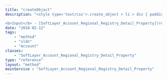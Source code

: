 ```yaml
---
title: "createObject"
description: "<style type='text/css'>.create_object > li > div { padding-top: .5em; padding-bottom: .5em}</style> This method will create a new SoftLayer_Account_Regional_Registry_Detail_Property object. 

<b>Input</b> - [SoftLayer_Account_Regional_Registry_Detail_Property](reference/datatypes/SoftLayer_Account_Regional_Registry_Detail_Property) <ul class='create_object'> <li><code>registrationDetailId</code> <div>The numeric ID of the [SoftLayer_Account_Regional_Registry_Detail](reference/datatypes/SoftLayer_Account_Regional_Registry_Detail) this property belongs to</div> <ul> <li><b>Required</b></li> <li><b>Type</b> - integer</li> </ul> </li> <li><code>propertyTypeId</code> <div> The numeric ID of the associated [SoftLayer_Account_Regional_Registry_Detail_Property_Type](reference/datatypes/SoftLayer_Account_Regional_Registry_Detail_Property_Type) object </div> <ul> <li><b>Required</b></li> <li><b>Type</b> - integer</li> </ul> </li> <li><code>sequencePosition</code> <div> When more than one property of the same type exists on a detail object, this value determines the position in that collection. This can be thought of more as a sort order. </div> <ul> <li><b>Required</b></li> <li><b>Type</b> - integer</li> </ul> </li> <li><code>value</code> <div> The actual value of the property. </div> <ul> <li><b>Required</b></li> <li><b>Type</b> - string</li> </ul> </li> </ul> "
date: "2018-02-12"
tags:
    - "method"
    - "sldn"
    - "Account"
classes:
    - "SoftLayer_Account_Regional_Registry_Detail_Property"
type: "reference"
layout: "method"
mainService : "SoftLayer_Account_Regional_Registry_Detail_Property"
---
```

